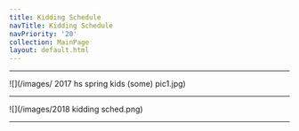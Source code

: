 ```yaml
---
title: Kidding Schedule
navTitle: Kidding Schedule
navPriority: '20'
collection: MainPage
layout: default.html
---
```

<hr />

![](/images/ 2017 hs spring kids (some) pic1.jpg)

<hr />

![](/images/2018 kidding sched.png)

<hr />

